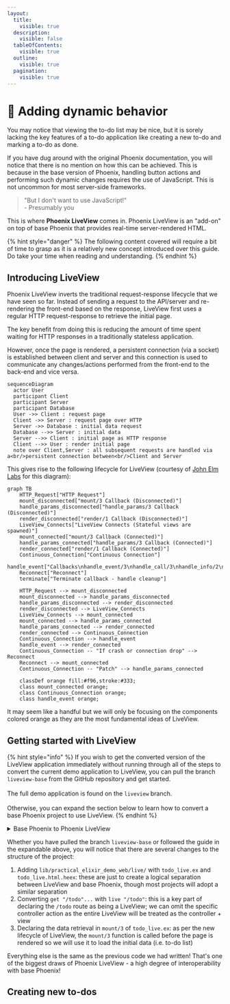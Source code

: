 ```yaml
---
layout:
  title:
    visible: true
  description:
    visible: false
  tableOfContents:
    visible: true
  outline:
    visible: true
  pagination:
    visible: true
---
```


# 🐔 Adding dynamic behavior

You may notice that viewing the to-do list may be nice, but it is sorely lacking the key features of a to-do application like creating a new to-do and marking a to-do as done.

If you have dug around with the original Phoenix documentation, you will notice that there is no mention on how this can be achieved. This is because in the base version of Phoenix, handling button actions and performing such dynamic changes requires the use of JavaScript. This is not uncommon for most server-side frameworks.

> "But I don't want to use JavaScript!"\
> \- Presumably you

This is where **Phoenix LiveView** comes in. Phoenix LiveView is an "add-on" on top of base Phoenix that provides real-time server-rendered HTML.

{% hint style="danger" %}
The following content covered will require a bit of time to grasp as it is a relatively new concept introduced over this guide. Do take your time when reading and understanding.
{% endhint %}

## Introducing LiveView

Phoenix LiveView inverts the traditional request-response lifecycle that we have seen so far. Instead of sending a request to the API/server and re-rendering the front-end based on the response, LiveView first uses a regular HTTP request-response to retrieve the initial page.&#x20;

The key benefit from doing this is reducing the amount of time spent waiting for HTTP responses in a traditionally stateless application.

However, once the page is rendered, a persistent connection (via a socket) is established between client and server and this connection is used to communicate any changes/actions performed from the front-end to the back-end and vice versa.

```mermaid
sequenceDiagram
  actor User
  participant Client
  participant Server
  participant Database
  User ->> Client : request page
  Client ->> Server : request page over HTTP
  Server ->> Database : initial data request
  Database -->> Server : initial data
  Server -->> Client : initial page as HTTP response
  Client -->> User : render initial page
  note over Client,Server : all subsequent requests are handled via a<br/>persistent connection between<br/>Client and Server 
```

This gives rise to the following lifecycle for LiveView (courtesy of [John Elm Labs](https://johnelmlabs.com/posts/liveview-lifecycle-flow-chart) for this diagram):

```mermaid
graph TB
    HTTP_Request["HTTP Request"]
    mount_disconnected["mount/3 Callback (Disconnected)"]
    handle_params_disconnected["handle_params/3 Callback (Disconnected)"]
    render_disconnected["render/1 Callback (Disconnected)"]
    LiveView_Connects["LiveView Connects (Stateful views are spawned)"]
    mount_connected["mount/3 Callback (Connected)"]
    handle_params_connected["handle_params/3 Callback (Connected)"]
    render_connected["render/1 Callback (Connected)"]
    Continuous_Connection["Continuous Connection"]
    handle_event["Callbacks\nhandle_event/3\nhandle_call/3\nhandle_info/2\nhandle_continue/2\nhandle_cast/2\n"]
    Reconnect["Reconnect"]
    terminate["Terminate callback - handle cleanup"]

    HTTP_Request --> mount_disconnected
    mount_disconnected --> handle_params_disconnected
    handle_params_disconnected --> render_disconnected
    render_disconnected --> LiveView_Connects
    LiveView_Connects --> mount_connected
    mount_connected --> handle_params_connected
    handle_params_connected --> render_connected
    render_connected --> Continuous_Connection
    Continuous_Connection --> handle_event
    handle_event --> render_connected
    Continuous_Connection -- "If crash or connection drop" --> Reconnect
    Reconnect --> mount_connected
    Continuous_Connection -- "Patch" --> handle_params_connected

    classDef orange fill:#f96,stroke:#333;
    class mount_connected orange;
    class Continuous_Connection orange;
    class handle_event orange;
```

It may seem like a handful but we will only be focusing on the components colored orange as they are the most fundamental ideas of LiveView.&#x20;

## Getting started with LiveView

{% hint style="info" %}
If you wish to get the converted version of the LiveView application immediately without running through all of the steps to convert the current demo application to LiveView, you can pull the branch `liveview-base` from the GitHub repository and get started.\
\
The full demo application is found on the `liveview` branch.\
\
Otherwise, you can expand the section below to learn how to convert a base Phoenix project to use LiveView.
{% endhint %}

<details>

<summary>Base Phoenix to Phoenix LiveView</summary>

A great point of reference is this [guide](https://smartlogic.io/blog/converting-phoenix-views-to-liveviews/) following steps 1 to 5. However, to explicitly state the steps needed:

* Replace `get "/todo", PageController, :todo` with `live "/todo", TodoLive`

<!---->

* Add a new module `PracticalElixirDemoWeb.TodoLive` under `practical_elixir_demo_web/live/todo_live.ex` with the following:

{% code title="lib/practical_elixir_demo_web/live/todo_live.ex" %}
```elixir
defmodule PracticalElixirDemoWeb.TodoLive do
  use PracticalElixirDemoWeb, :live_view
end
```
{% endcode %}

* Create a new file: `lib/practical_elixir_demo_web/live/todo_live.html.heex` (note that the base name must be the same as the module file name)

{% code title="lib/practical_elixir_demo_web/live/todo_live.html.heex" %}
```html
<div class="w-[40%] mx-auto my-8">
  <h1 class="font-bold text-3xl my-8 py-4 px-4 bg-slate-100">Todo List</h1>
  <input type="text" placeholder="New task" class="rounded-md w-full mb-8" />
  <%= for item <- @todo_list do %>
    <.todo_item item={item} />
  <% end %>
</div>
```
{% endcode %}

* Populate `TodoLive` with the `mount/3` function and copy over the `todo_item/1` function from the old view

{% code title="lib/practical_elixir_demo_web/live/todo_live.ex" %}
```elixir
defmodule PracticalElixirDemoWeb.TodoLive do
  alias PracticalElixirDemo.Todo
  use PracticalElixirDemoWeb, :live_view

  def mount(_params, _session, socket) do
    socket = assign(socket, todo_list: Todo.get_items())
    {:ok, socket, layout: false}
  end

  def todo_item(assigns) do
    ~H"""
    <div class="flex gap-x-4 mb-4 last:mb-0 items-center">
      <%= if @item.is_done? do %>
        <p>✅</p>
      <% else %>
        <p>❌</p>
      <% end %>
      <div class="w-full">
        <div class="flex justify-between items-center w-full">
          <p>
            <%= @item.title %>
          </p>

          <div>
            <%= if @item.is_done? do %>
              <button class="bg-blue-300 px-3 py-1 font-bold rounded-md text-sm">Mark as Done</button>
            <% else %>
              <button class="bg-green-300 px-3 py-1 font-bold rounded-md text-sm">
                Mark as Not Done
              </button>
            <% end %>
            <button class="bg-yellow-300 px-3 py-1 font-bold rounded-md text-sm">Edit</button>
            <button class="bg-red-300 px-3 py-1 font-bold rounded-md text-sm">Delete</button>
          </div>
        </div>
        <p class="italic">
          <%= @item.description %>
        </p>
      </div>
    </div>
    """
  end
end
```
{% endcode %}

* Re-run your application and go to [http://localhost:4000](http://localhost:4000), you should still see the same application

</details>

Whether you have pulled the branch `liveview-base` or followed the guide in the expandable above, you will notice that there are several changes to the structure of the project:

1. Adding `lib/practical_elixir_demo_web/live/` with `todo_live.ex` and `todo_live.html.heex`: these are just to create a logical separation between LiveView and base Phoenix, though most projects will adopt a similar separation
2. Converting `get "/todo"...` with `live "/todo"`: this is a key part of declaring the `/todo` route as being a LiveView; we can omit the specific controller action as the entire LiveView will be treated as the controller + view
3. Declaring the data retrieval in `mount/3` of `todo_live.ex`: as per the new lifecycle of LiveView, the `mount/3` function is called before the page is rendered so we will use it to load the initial data (i.e. to-do list)

Everything else is the same as the previous code we had written! That's one of the biggest draws of Phoenix LiveView - a high degree of interoperability with base Phoenix!

## Creating new to-dos

